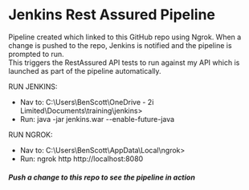 <h1>Jenkins Rest Assured Pipeline</h1>  

Pipeline created which linked to this GitHub repo using Ngrok. When a change is pushed to the repo, Jenkins is notified and the pipeline is prompted to run. <br>
This triggers the RestAssured API tests to run against my API which is launched as part of the pipeline automatically. <br>

RUN JENKINS: <br>
* Nav to: C:\Users\BenScott\OneDrive - 2i Limited\Documents\training\jenkins> <br>
* Run: java -jar jenkins.war --enable-future-java <br>

RUN NGROK: <br>
* Nav to: C:\Users\BenScott\AppData\Local\ngrok> <br>
* Run: ngrok http http://localhost:8080 <br>

<h5>Push a change to this repo to see the pipeline in action</h5> <br>

